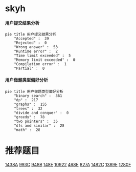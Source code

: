 # skyh

<!-- tabs:start -->



#### **用户提交结果分析**

```mermaid
pie title 用户提交结果分析
    "Accepted" :  39
    "Rejected" :  0
    "Wrong answer" :  53
    "Runtime error" :  2
    "Time limit exceeded" :  5
    "Memory limit exceeded" :  0
    "Compilation error" :  1
    "Partial" :  0
```

#### **用户做题类型偏好分析**

```mermaid
pie title 用户做题类型偏好分析
    "binary search" :  361
    "dp" :  217
    "graphs" :  155
    "trees" :  32
    "divide and conquer" :  0
    "greedy" :  78
    "two pointers" :  35
    "dfs and similar" :  28
    "math" :  28
```



<!-- tabs:end -->
# 推荐题目
[1438A](https://codeforces.com/contest/1438/problem/A)
[993C](https://codeforces.com/contest/993/problem/C)
[948B](https://codeforces.com/contest/948/problem/B)
[148E](https://codeforces.com/contest/148/problem/E)
[10922](https://codeforces.com/contest/1092/problem/2)
[468E](https://codeforces.com/contest/468/problem/E)
[827A](https://codeforces.com/contest/827/problem/A)
[1482C](https://codeforces.com/contest/1482/problem/C)
[1389E](https://codeforces.com/contest/1389/problem/E)
[1280F](https://codeforces.com/contest/1280/problem/F)
